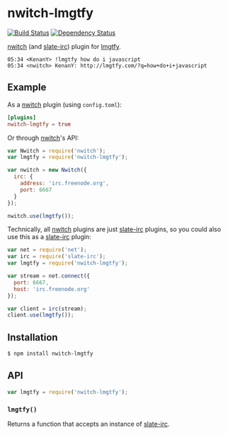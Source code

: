 # nwitch-lmgtfy

[![Build Status](https://travis-ci.org/nwitch/nwitch-lmgtfy.svg)](https://travis-ci.org/nwitch/nwitch-lmgtfy)
[![Dependency Status](https://gemnasium.com/nwitch/nwitch-lmgtfy.svg)](https://gemnasium.com/nwitch/nwitch-lmgtfy)

[nwitch][] (and [slate-irc][]) plugin for [lmgtfy](http://lmgtfy.com/).

``` irc
05:34 <KenanY> !lmgtfy how do i javascript
05:34 <nwitch> KenanY: http://lmgtfy.com/?q=how+do+i+javascript
```

## Example

As a [nwitch][] plugin (using `config.toml`):

``` toml
[plugins]
nwitch-lmgtfy = true
```

Or through [nwitch][]'s API:

``` javascript
var Nwitch = require('nwitch');
var lmgtfy = require('nwitch-lmgtfy');

var nwitch = new Nwitch({
  irc: {
    address: 'irc.freenode.org',
    port: 6667
  }
});

nwitch.use(lmgtfy());
```

Technically, all [nwitch][] plugins are just [slate-irc][] plugins, so you could
also use this as a [slate-irc][] plugin:

``` javascript
var net = require('net');
var irc = require('slate-irc');
var lmgtfy = require('nwitch-lmgtfy');

var stream = net.connect({
  port: 6667,
  host: 'irc.freenode.org'
});

var client = irc(stream);
client.use(lmgtfy());
```

## Installation

``` bash
$ npm install nwitch-lmgtfy
```

## API

``` javascript
var lmgtfy = require('nwitch-lmgtfy');
```

### `lmgtfy()`

Returns a function that accepts an instance of [slate-irc][].


  [nwitch]: https://github.com/KenanY/nwitch
  [slate-irc]: https://github.com/slate/slate-irc